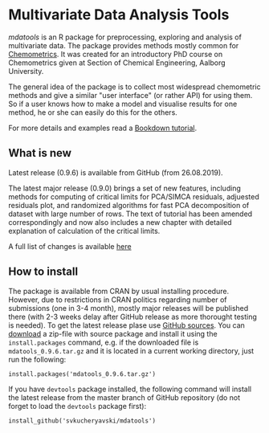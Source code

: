Multivariate Data Analysis Tools
===========================================

*mdatools* is an R package for preprocessing, exploring and analysis of multivariate data. The package provides methods mostly common for [Chemometrics](http://en.wikipedia.org/wiki/Chemometrics). It was created for an introductory PhD course on Chemometrics given at Section of Chemical Engineering, Aalborg University. 

The general idea of the package is to collect most widespread chemometric methods and give a similar "user interface" (or rather API) for using them. So if a user knows how to make a model and visualise results for one method, he or she can easily do this for the others.

For more details and examples read a [Bookdown tutorial](http://svkucheryavski.github.io/mdatools/). 

What is new
-----------

Latest release (0.9.6) is available from GitHub (from 26.08.2019).

The latest major release (0.9.0) brings a set of new features, including methods for computing of critical limits for PCA/SIMCA residuals, adjuested residuals plot, and randomized algorithms for fast PCA decomposition of dataset with large number of rows. The text of tutorial has been amended correspondingly and now also includes a new chapter with detailed explanation of calculation of the critical limits. 

A full list of changes is available [here](NEWS.md)


How to install
--------------

The package is available from CRAN by usual installing procedure. However, due to restrictions in CRAN politics regarding number of submissions (one in 3-4 month), mostly major releases will be published there (with 2-3 weeks delay after GitHub release as more thorought testing is needed). To get the latest release plase use [GitHub sources](https://github.com/svkucheryavski/mdatools). You can [download](https://github.com/svkucheryavski/mdatools/releases) a zip-file with source package and install it using the `install.packages` command, e.g. if the downloaded file is `mdatools_0.9.6.tar.gz` and it is located in a current working directory, just run the following:

```
install.packages('mdatools_0.9.6.tar.gz')
```

If you have `devtools` package installed, the following command will install the latest release from the master branch of GitHub repository (do not forget to load the `devtools` package first):

```
install_github('svkucheryavski/mdatools')
```
